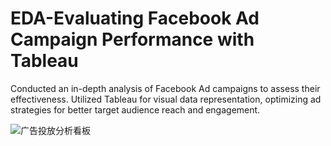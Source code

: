# EDA-Evaluating Facebook Ad Campaign Performance with Tableau
Conducted an in-depth analysis of Facebook Ad campaigns to assess their effectiveness. Utilized Tableau for visual data representation, optimizing ad strategies for better target audience reach and engagement.

![广告投放分析看板](https://github.com/user-attachments/assets/b1620545-da40-458b-8462-7d1e264c0476)

